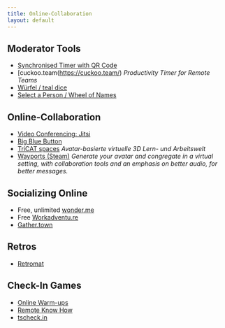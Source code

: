 ```yaml
---
title: Online-Collaboration
layout: default
---
```


## Moderator Tools

* [Synchronised Timer with QR Code](http://workshoptimer.com/)
* [cuckoo.team(https://cuckoo.team/) *Productivity Timer for Remote Teams*
* [Würfel / teal dice](http://a.teall.info/dice/)
* [Select a Person / Wheel of Names](https://wheelofnames.com/)

## Online-Collaboration

* [Video Conferencing: Jitsi](https://meet.jit.si/)
* [Big Blue Button](https://bigbluebutton.org/)
* [TriCAT spaces](https://www.tricat-spaces.net/) *Avatar-basierte virtuelle 3D Lern- und Arbeitswelt*
* [Wayports (Steam)](https://store.steampowered.com/app/1548970/Wayports/) *Generate your avatar and congregate in a virtual setting, with collaboration tools and an emphasis on better audio, for better messages.*

## Socializing Online

* Free, unlimited [wonder.me](https://www.wonder.me)
* Free [Workadventu.re](https://workadventu.re)
* [Gather.town](https://gather.town)

## Retros

* [Retromat](https://retromat.org/)

## Check-In Games

* [Online Warm-ups](https://www.workshop-spiele.de/category/online-warm-ups/)
* [Remote Know How](https://qundg.de/remote-know-how/)
* [tscheck.in](http://tscheck.in/)
